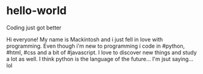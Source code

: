 # hello-world
Coding just got better

Hi everyone!
My name is Mackintosh and i just fell in love with programming. Even though i'm new to programming i code in #python, #html, #css and a bit of #javascript.
I love to discover new things and study a lot as well.
I think python is the language of the future... I'm jsut saying... lol
